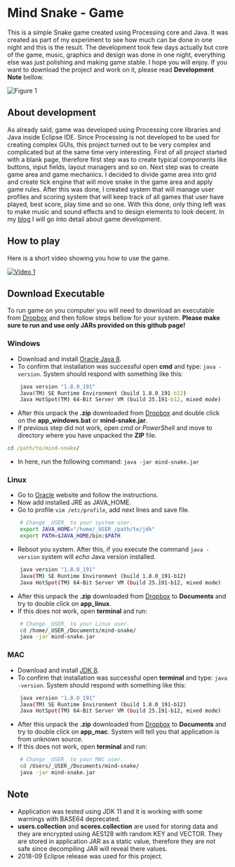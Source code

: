 # Mind Snake - Game #

This is a simple Snake game created using Processing core and Java. It was created as part of my experiment to see how much can be done in one night and this is the result. The development took few days actually but core of the game, music, graphics and design was done in one night, everything else was just polishing and making game stable. I hope you will enjoy. If you want to download the project and work on it, please read **Development Note** bellow.

![Figure 1][Figure 2]

## About development ##

As already said, game was developed using Processing core libraries and Java inside Eclipse IDE. Since Processing is not developed to be used for creating complex GUIs, this project turned out to be very complex and complicated but at the same time very interesting. First of all project started with a blank page, therefore first step was to create typical components like buttons, input fields, layout managers and so on. Next step was to create game area and game mechanics. I decided to divide game area into grid and create tick engine that will move snake in the game area and apply game rules. After this was done, I created system that will manage user profiles and scoring system that will keep track of all games that user have played, best score, play time and so one. With this done, only thing left was to make music and sound effects and to design elements to look decent. In my [blog](https://www.branislav.xyz) I will go into detail about game development.

## How to play ##

Here is a short video showing you how to use the game.

[![Video 1](https://img.youtube.com/vi/1OSlpoNaBD4/0.jpg)](https://www.youtube.com/watch?v=1OSlpoNaBD4)

## Download Executable ##

To run game on you computer you will need to download an executable from [Dropbox](https://www.dropbox.com/sh/ef16jxg1d5s8t3k/AAA1fIa9ALpNPWiYWWQ4xK7Ia?dl=0) and then follow steps bellow for your system. **Please make sure to run and use only JARs provided on this github page!**

### Windows ###

- Download and install [Oracle Java 8](https://www.java.com/en/download/).
- To confirm that installation was successful open **cmd** and type: `java -version`. System should respond with something like this:

```cmd
    java version "1.8.0_191"
    Java(TM) SE Runtime Environment (build 1.8.0_191-b12)
    Java HotSpot(TM) 64-Bit Server VM (build 25.191-b12, mixed mode)
```

- After this unpack the **.zip** downloaded from [Dropbox](https://www.dropbox.com/sh/ef16jxg1d5s8t3k/AAA1fIa9ALpNPWiYWWQ4xK7Ia?dl=0) and double click on the **app_windows.bat** or **mind-snake.jar**.
- If previous step did not work, open *cmd* or *PowerShell* and move to directory where you have unpacked the **ZIP** file.

```cmd
cd /path/to/mind-snake/
```

- In here, run the following command: `java -jar mind-snake.jar`

### Linux ###

- Go to [Oracle](https://java.com/en/download/help/linux_x64_install.xml#download) website and follow the instructions.
- Now add installed JRE as JAVA_HOME.
- Go to profile `vim /etc/profile`, add next lines and save file.

```bash
    # Change _USER_ to your system user.
    export JAVA_HOME="/home/_USER_/path/to/jdk"
    export PATH=$JAVA_HOME/bin:$PATH
```

- Reboot you system. After this, if you execute the command `java -version` system will *echo* Java version installed.

```bash
    java version "1.8.0_191"
    Java(TM) SE Runtime Environment (build 1.8.0_191-b12)
    Java HotSpot(TM) 64-Bit Server VM (build 25.191-b12, mixed mode)
```

- After this unpack the **.zip** downloaded from [Dropbox](https://www.dropbox.com/sh/ef16jxg1d5s8t3k/AAA1fIa9ALpNPWiYWWQ4xK7Ia?dl=0) to **Documents** and try to double click on **app_linux**.
- If this does not work, open **terminal** and run:

```bash
    # Change _USER_ to your Linux user.
    cd /home/_USER_/Documents/mind-snake/
    java -jar mind-snake.jar
```

### MAC ###

- Download and install [JDK 8](https://www.oracle.com/technetwork/java/javase/downloads/jdk8-downloads-2133151.html).
- To confirm that installation was successful open **terminal** and type: `java -version`. System should respond with something like this:

```bash
    java version "1.8.0_191"
    Java(TM) SE Runtime Environment (build 1.8.0_191-b12)
    Java HotSpot(TM) 64-Bit Server VM (build 25.191-b12, mixed mode)
```

- After this unpack the **.zip** downloaded from [Dropbox](https://www.dropbox.com/sh/ef16jxg1d5s8t3k/AAA1fIa9ALpNPWiYWWQ4xK7Ia?dl=0) to **Documents** and try to double click on **app_mac**. System will tell you that application is from unknown source.
- If this does not work, open **terminal** and run:

```bash
    # Change _USER_ to your MAC user.
    cd /Users/_USER_/Documents/mind-snake/
    java -jar mind-snake.jar
```

## Note ##

- Application was tested using JDK 11 and it is working with some warnings with BASE64 deprecated.
- **users.collection** and **scores.collection** are used for storing data and they are encrypted using AES128 with random KEY and VECTOR. They are stored in application JAR as a static value, therefore they are not safe since decompiling JAR will reveal there values.
- 2018-09 Eclipse release was used for this project.

[Figure 1]: https://i.imgur.com/WT4AGFM.jpg "Figure 1"

[Figure 2]: https://i.imgur.com/wc5Xkcw.jpg "Figure 2"

[Dropbox]: https://www.dropbox.com/sh/ef16jxg1d5s8t3k/AAA1fIa9ALpNPWiYWWQ4xK7Ia?dl=0 "Dropbox"